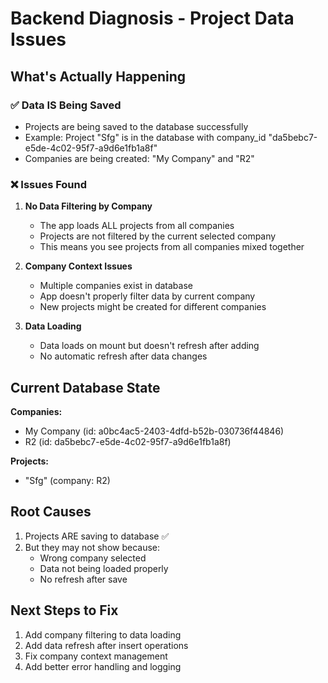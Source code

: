 # Backend Diagnosis - Project Data Issues

## What's Actually Happening

### ✅ Data IS Being Saved
- Projects are being saved to the database successfully
- Example: Project "Sfg" is in the database with company_id "da5bebc7-e5de-4c02-95f7-a9d6e1fb1a8f"
- Companies are being created: "My Company" and "R2"

### ❌ Issues Found

1. **No Data Filtering by Company**
   - The app loads ALL projects from all companies
   - Projects are not filtered by the current selected company
   - This means you see projects from all companies mixed together

2. **Company Context Issues**
   - Multiple companies exist in database
   - App doesn't properly filter data by current company
   - New projects might be created for different companies

3. **Data Loading**
   - Data loads on mount but doesn't refresh after adding
   - No automatic refresh after data changes

## Current Database State

**Companies:**
- My Company (id: a0bc4ac5-2403-4dfd-b52b-030736f44846)
- R2 (id: da5bebc7-e5de-4c02-95f7-a9d6e1fb1a8f)

**Projects:**
- "Sfg" (company: R2)

## Root Causes

1. Projects ARE saving to database ✅
2. But they may not show because:
   - Wrong company selected
   - Data not being loaded properly
   - No refresh after save

## Next Steps to Fix

1. Add company filtering to data loading
2. Add data refresh after insert operations
3. Fix company context management
4. Add better error handling and logging

